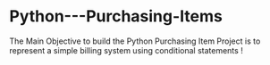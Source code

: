 # Python---Purchasing-Items
The Main Objective to build the Python Purchasing Item Project is to represent a simple billing system using conditional statements !
